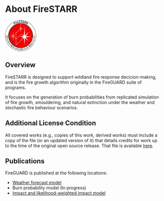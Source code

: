 # About FireSTARR

<img alt="FireSTARR logo" src="img/FireSTARR.png" width=100 height=100/>

## Overview

FireSTARR is designed to support wildland fire response decicion-making, and is the fire growth algorithm originally in the FireGUARD suite of programs.

It focuses on the generation of burn probabilities from replicated simulation of fire growth, smouldering, and natural extinction under the weather and stochastic fire behaviour scenarios.

## Additional License Condition

All covered works (e.g., copies of this work, derived works) must include a copy of the file (or an updated version of it) that details credits for work up to the time of the original open source release. That file is available [here](./ORIGIN.md).

## Publications

FireGUARD is published at the following locations:

- [Weather forecast model](https://doi.org/10.3390/fire3020016)
- Burn probability model (In progress)
- [Impact and likelihood-weighted impact model](https://doi.org/10.1071/WF18189)
